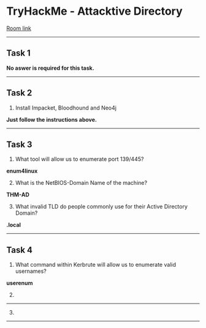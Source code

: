 # TryHackMe - Attacktive Directory

[Room link](https://tryhackme.com/room/attacktivedirectory)

--- 

 ## Task 1
  
**No aswer is required for this task.**

--- 

## Task 2

1. Install Impacket, Bloodhound and Neo4j

**Just follow the instructions above.**

---

## Task 3

1. What tool will allow us to enumerate port 139/445?

**enum4linux**

2. What is the NetBIOS-Domain Name of the machine?

**THM-AD**

3. What invalid TLD do people commonly use for their Active Directory Domain?

**.local**

---

## Task 4

1. What command within Kerbrute will allow us to enumerate valid usernames?

**userenum**

2.

****

3.

****
